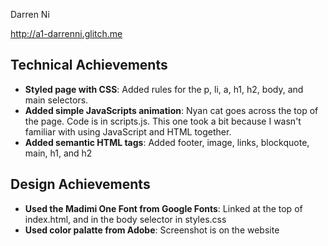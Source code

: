 Darren Ni

http://a1-darrenni.glitch.me

## Technical Achievements
- **Styled page with CSS**: Added rules for the p, li, a, h1, h2, body, and main selectors. 
- **Added simple JavaScripts animation**: Nyan cat goes across the top of the page. Code is in scripts.js. This one took a bit because I wasn't familiar with using JavaScript and HTML together.
- **Added semantic HTML tags**: Added footer, image, links, blockquote, main, h1, and h2

## Design Achievements
- **Used the Madimi One Font from Google Fonts**: Linked at the top of index.html, and in the body selector in styles.css
- **Used color palatte from Adobe**: Screenshot is on the website
